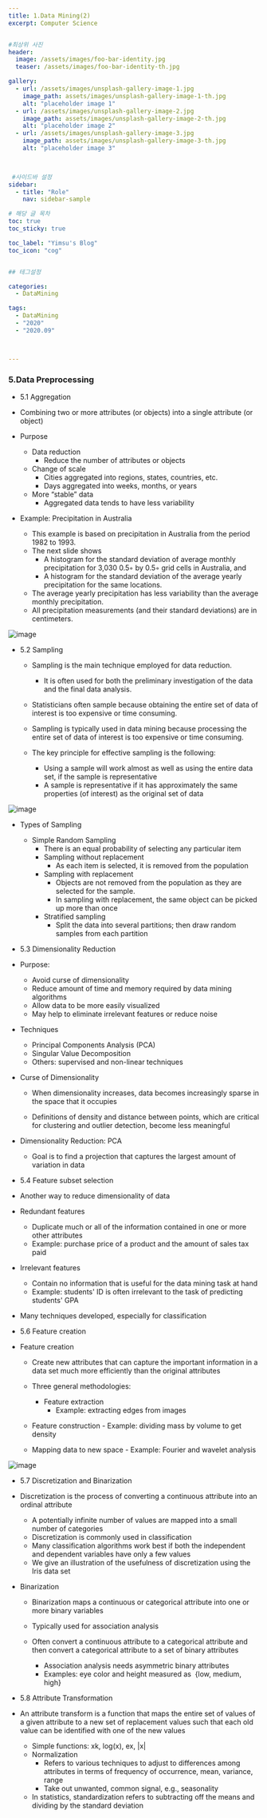 ```yaml
---
title: 1.Data Mining(2)
excerpt: Computer Science


#최상위 사진
header:
  image: /assets/images/foo-bar-identity.jpg
  teaser: /assets/images/foo-bar-identity-th.jpg

gallery:
  - url: /assets/images/unsplash-gallery-image-1.jpg
    image_path: assets/images/unsplash-gallery-image-1-th.jpg
    alt: "placeholder image 1"
  - url: /assets/images/unsplash-gallery-image-2.jpg
    image_path: assets/images/unsplash-gallery-image-2-th.jpg
    alt: "placeholder image 2"
  - url: /assets/images/unsplash-gallery-image-3.jpg
    image_path: assets/images/unsplash-gallery-image-3-th.jpg
    alt: "placeholder image 3"
    


 #사이드바 설정 
sidebar:
  - title: "Role"
    nav: sidebar-sample

# 해당 글 목차
toc: true
toc_sticky: true

toc_label: "Yimsu's Blog"
toc_icon: "cog"


## 테그설정

categories:
  - DataMining

tags:
  - DataMining
  - "2020"
  - "2020.09"



---
```


### 5.Data Preprocessing

- 5.1 Aggregation
- Combining two or more attributes (or objects) into a single attribute (or object)
- Purpose
    - Data reduction
        - Reduce the number of attributes or objects
    - Change of scale
        - Cities aggregated into regions, states, countries, etc.
        - Days aggregated into weeks, months, or years
    - More “stable” data
         - Aggregated data tends to have less variability 

- Example: Precipitation in Australia
    - This example is based on precipitation in Australia from the period 1982 to 1993. 
    - The next slide shows 
        - A histogram for the standard deviation of average monthly precipitation for 3,030 0.5◦ by 0.5◦ grid cells in Australia, and
        - A histogram for the standard deviation of the average yearly precipitation for the same locations.
    - The average yearly precipitation has less variability than the average monthly precipitation. 
    - All precipitation measurements (and their standard deviations) are in centimeters.

![image](/assets/images/computervision/20200919_13.png)
<br/>





- 5.2 Sampling
    - Sampling is the main technique employed for data reduction.
        - It is often used for both the preliminary investigation of the data and the final data analysis.
 
    - Statisticians often sample because obtaining the entire set of data of interest is too expensive or time consuming.
 
    - Sampling is typically used in data mining because processing the entire set of data of interest is too expensive or time consuming.


    - The key principle for effective sampling is the following: 

        - Using a sample will work almost as well as using the entire data set, if the sample is representative
        - A sample is representative if it has approximately the same properties (of interest) as the original set of data  


![image](/assets/images/computervision/20200919_14.png)
<br/>

- Types of Sampling
    - Simple Random Sampling
        - There is an equal probability of selecting any particular item
        - Sampling without replacement
            - As each item is selected, it is removed from the population
        - Sampling with replacement
            - Objects are not removed from the population as they are selected for the sample.   
            - In sampling with replacement, the same object can be picked up more than once
        - Stratified sampling
            - Split the data into several partitions; then draw random samples from each partition


- 5.3 Dimensionality Reduction

- Purpose:
    - Avoid curse of dimensionality
    - Reduce amount of time and memory required by data mining algorithms
    - Allow data to be more easily visualized
    - May help to eliminate irrelevant features or reduce noise

- Techniques
    - Principal Components Analysis (PCA)
    - Singular Value Decomposition
    - Others: supervised and non-linear techniques

- Curse of Dimensionality
    - When dimensionality increases, data becomes increasingly sparse in the space that it occupies

    - Definitions of density and distance between points, which are critical for clustering and outlier detection, become less meaningful

- Dimensionality Reduction: PCA

    - Goal is to find a projection that captures the largest  amount of variation in data





- 5.4 Feature subset selection

- Another way to reduce dimensionality of data
- Redundant features 
    - Duplicate much or all of the information contained in one or more other attributes
    - Example: purchase price of a product and the amount of sales tax paid
- Irrelevant features
    - Contain no information that is useful for the data mining task at hand
    - Example: students' ID is often irrelevant to the task of predicting students' GPA
- Many techniques developed, especially for classification


- 5.6 Feature creation


- Feature creation
    - Create new attributes that can capture the important information in a data set much more efficiently  than the original attributes

    - Three general methodologies:
        - Feature extraction
            - Example: extracting edges from images
    - Feature construction
             - Example: dividing mass by volume to get density 
    - Mapping data to new space
            - Example: Fourier and wavelet analysis 


![image](/assets/images/computervision/20200919_15.png)
<br/>


- 5.7 Discretization and Binarization

- Discretization is the process of converting a continuous attribute into an ordinal attribute
    - A potentially infinite number of values are mapped into  a small number of categories
    - Discretization is commonly used in classification
    - Many classification algorithms work best if both the independent and dependent variables have only a few values
    - We give an illustration of the usefulness of discretization using the Iris data set

- Binarization
    - Binarization maps a continuous or categorical attribute into one or more binary variables

    - Typically used for association analysis

    - Often convert a continuous attribute to a categorical attribute and then convert a categorical attribute to a set of binary attributes
        - Association analysis needs asymmetric binary attributes
        - Examples: eye color and height measured as  {low, medium, high}



- 5.8 Attribute Transformation


- An attribute transform is a function that maps the entire set of values of a given attribute to a new set of replacement values such that each old value can be identified with one of the new values
    - Simple functions: xk, log(x), ex, |x|
    - Normalization
        - Refers to various techniques to adjust to differences among attributes in terms of frequency of occurrence, mean, variance, range
        - Take out unwanted, common signal, e.g., seasonality  
    - In statistics, standardization refers to subtracting off the means and dividing by the standard deviation

